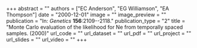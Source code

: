 +++
abstract = "" 
authors = ["EC Anderson", "EG Williamson", "EA Thompson"] 
date = "2000-12-01" 
image = "" 
image_preview = "" 
publication = "In: _Genetics_ **156**:2109--2118." 
publication_type = "2" 
title = "Monte Carlo evaluation of the likelihood for Ne from temporally spaced samples. (2000)" 
url_code = "" 
url_dataset = "" 
url_pdf = "" 
url_project = "" 
url_slides = "" 
url_video = "" 
+++
